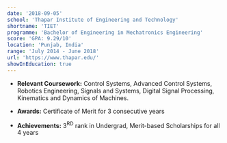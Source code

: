 ```yaml
---
date: '2018-09-05'
school: 'Thapar Institute of Engineering and Technology'
shortname: 'TIET'
programme: 'Bachelor of Engineering in Mechatronics Engineering'
score: 'GPA: 9.29/10'
location: 'Punjab, India'
range: 'July 2014 - June 2018'
url: 'https://www.thapar.edu/'
showInEducation: true
---
```


- **Relevant Coursework:** Control Systems, Advanced Control Systems, Robotics Engineering, Signals and Systems, Digital Signal Processing, Kinematics and Dynamics of Machines.

- **Awards:** Certificate of Merit for 3 consecutive years

- **Achievements:** 3<sup>RD</sup> rank in Undergrad, Merit-based Scholarships for all 4 years
<!-- 
- Certified in Agile, [DevOps](https://drive.google.com/file/d/133QWdIhw9KI0YMKs1SPI_6VQ1ENtMiCe/view?usp=sharing), and MS360 architecture.

- Declared as Winner in Design Thinking Hackathon on Benovative Platform.

- Awarded $300 for securing [Runners Up](https://drive.google.com/file/d/1exB19OoQ5dzU2mg4qbdkNutA25TGBWV3/view?usp=sharing) position in India Innovation ICE Project Fair 2020 among 400+ entries.

- One of 13 finalist teams in Avishkar Sprint #2 for pitching implementation on concept NIRO (Network Intelligence Resource Optimizer)

- Featured amongst the top 10 working women at Amdocs India via the #StrongWomenAtAmdocs initiative as part of International Women's Day 2021.

- Awarded 2 best-selling books for securing the Winner position in Read-a-Logue, re-kindling lost reading habits session.

- Represented July'20 joining batch as one of the hosts at the 'Ask Your Leaders' session. -->